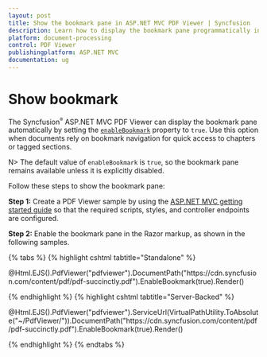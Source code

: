 ```yaml
---
layout: post
title: Show the bookmark pane in ASP.NET MVC PDF Viewer | Syncfusion
description: Learn how to display the bookmark pane programmatically in the Syncfusion ASP.NET MVC PDF Viewer by enabling the enableBookmark property.
platform: document-processing
control: PDF Viewer
publishingplatform: ASP.NET MVC
documentation: ug
---
```


# Show bookmark

The Syncfusion<sup style="font-size:70%">&reg;</sup> ASP.NET MVC PDF Viewer can display the bookmark pane automatically by setting the [`enableBookmark`](https://help.syncfusion.com/cr/aspnetmvc-js2/syncfusion.ej2.pdfviewer.pdfviewer.html#Syncfusion_EJ2_PdfViewer_PdfViewer_EnableBookmark) property to `true`. Use this option when documents rely on bookmark navigation for quick access to chapters or tagged sections.

N> The default value of `enableBookmark` is `true`, so the bookmark pane remains available unless it is explicitly disabled.

Follow these steps to show the bookmark pane:

**Step 1:** Create a PDF Viewer sample by using the [ASP.NET MVC getting started guide](https://help.syncfusion.com/document-processing/pdf/pdf-viewer/asp-net-core/getting-started) so that the required scripts, styles, and controller endpoints are configured.

**Step 2:** Enable the bookmark pane in the Razor markup, as shown in the following samples.

{% tabs %}
{% highlight cshtml tabtitle="Standalone" %}

<div id="e-pv-e-sign-pdfViewer-div">
    @Html.EJS().PdfViewer("pdfviewer").DocumentPath("https://cdn.syncfusion.com/content/pdf/pdf-succinctly.pdf").EnableBookmark(true).Render()
</div>

{% endhighlight %}
{% highlight cshtml tabtitle="Server-Backed" %}

<div id="e-pv-e-sign-pdfViewer-div">
    @Html.EJS().PdfViewer("pdfviewer").ServiceUrl(VirtualPathUtility.ToAbsolute("~/PdfViewer/")).DocumentPath("https://cdn.syncfusion.com/content/pdf/pdf-succinctly.pdf").EnableBookmark(true).Render()
</div>

{% endhighlight %}
{% endtabs %}
